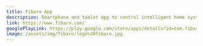 ```yaml
---
title: Fibaro App
description: Smartphone and tablet app to control intelligent home system. It’s an old app, refactored over time with MVP pattern and unit tests in in Spock / Groovy. We've also provided widgets and Android Watch App.
link: https://www.fibaro.com/
googlePlayLink: https://play.google.com/store/apps/details?id=com.fibaro
image: /assets/img/fibaro/logo%20fibaro.jpg
---
```


